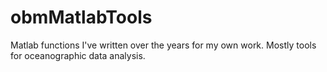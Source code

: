# obmMatlabTools
Matlab functions I've written over the years for my own work. Mostly tools for oceanographic data analysis. 
